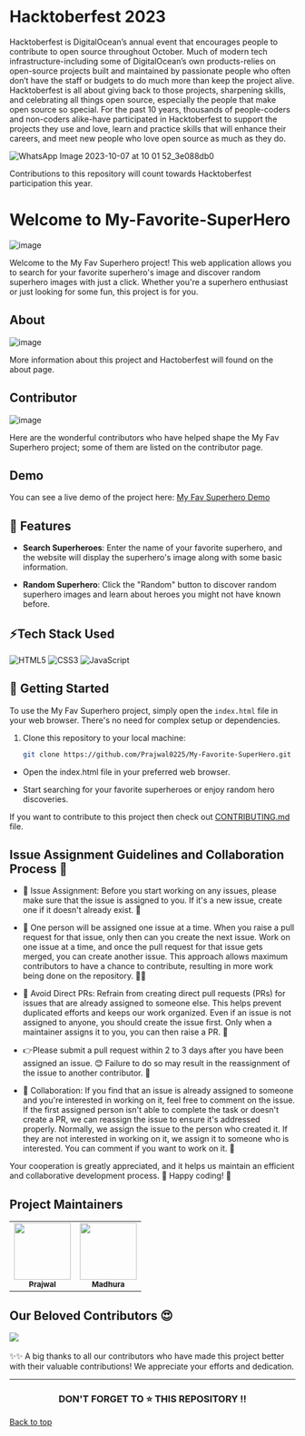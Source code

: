 # Hacktoberfest 2023

Hacktoberfest is DigitalOcean’s annual event that encourages people to contribute to open source throughout October. Much of modern tech infrastructure-including some of DigitalOcean’s own products-relies on open-source projects built and maintained by passionate people who often don’t have the staff or budgets to do much more than keep the project alive. Hacktoberfest is all about giving back to those projects, sharpening skills, and celebrating all things open source, especially the people that make open source so special.
For the past 10 years, thousands of people-coders and non-coders alike-have participated in Hacktoberfest to support the projects they use and love, learn and practice skills that will enhance their careers, and meet new people who love open source as much as they do.

![WhatsApp Image 2023-10-07 at 10 01 52_3e088db0](https://github.com/madhurafulkar/My-Favorite-SuperHero/assets/120560129/63bf5080-36a6-49e3-baaf-6f43fa2e66c1)

Contributions to this repository will count towards Hacktoberfest participation this year.

# Welcome to My-Favorite-SuperHero

![image](https://raw.githubusercontent.com/Pro-18/My-Favorite-SuperHero/main/images/home.jpeg)

Welcome to the My Fav Superhero project! This web application allows you to search for your favorite superhero's image and discover random superhero images with just a click. Whether you're a superhero enthusiast or just looking for some fun, this project is for you.

## About

![image](https://raw.githubusercontent.com/Pro-18/My-Favorite-SuperHero/main/images/about.png)

More information about this project and Hactoberfest will found on the about page. 
 

## Contributor

![image](https://raw.githubusercontent.com/Pro-18/My-Favorite-SuperHero/main/images/contributor.jpeg)

Here are the wonderful contributors who have helped shape the My Fav Superhero project; some of them are listed on the contributor page.
 

## Demo

You can see a live demo of the project here: [My Fav Superhero Demo](https://prajwal0225.github.io/My-Favorite-SuperHero/)

## 🙌 Features

- **Search Superheroes**: Enter the name of your favorite superhero, and the website will display the superhero's image along with some basic information.

- **Random Superhero**: Click the "Random" button to discover random superhero images and learn about heroes you might not have known before.

## ⚡Tech Stack Used

![HTML5](https://img.shields.io/badge/html5-%23E34F26.svg?style=for-the-badge&logo=html5&logoColor=white)
![CSS3](https://img.shields.io/badge/css3-%231572B6.svg?style=for-the-badge&logo=css3&logoColor=white)
![JavaScript](https://img.shields.io/badge/javascript-%23323330.svg?style=for-the-badge&logo=javascript&logoColor=%23F7DF1E)

## 🚀 Getting Started

To use the My Fav Superhero project, simply open the `index.html` file in your web browser. There's no need for complex setup or dependencies.

1. Clone this repository to your local machine:

   ```bash
   git clone https://github.com/Prajwal0225/My-Favorite-SuperHero.git
   ```

- Open the index.html file in your preferred web browser.

- Start searching for your favorite superheroes or enjoy random hero discoveries.


If you want to contribute to this project then check out [CONTRIBUTING.md](CONTRIBUTING.md) file.

## Issue Assignment Guidelines and Collaboration Process 📌

- 📝 Issue Assignment: Before you start working on any issues, please make sure that the issue is assigned to you. If it's a new issue, create one if it doesn't already exist. 📌

- 👤 One person will be assigned one issue at a time. When you raise a pull request for that issue, only then can you create the next issue. Work on one issue at a time, and once the pull request for that issue gets merged, you can create another issue. This approach allows maximum contributors to have a chance to contribute, resulting in more work being done on the repository. 🏃‍♂

- 🚫 Avoid Direct PRs: Refrain from creating direct pull requests (PRs) for issues that are already assigned to someone else. This helps prevent duplicated efforts and keeps our work organized. Even if an issue is not assigned to anyone, you should create the issue first. Only when a maintainer assigns it to you, you can then raise a PR. 🚧
- 👉Please submit a pull request within 2 to 3 days after you have been assigned an issue. 😊 Failure to do so may result in the reassignment of the issue to another contributor. 🔄

- 🤝 Collaboration: If you find that an issue is already assigned to someone and you're interested in working on it, feel free to comment on the issue. If the first assigned person isn't able to complete the task or doesn't create a PR, we can reassign the issue to ensure it's addressed properly. Normally, we assign the issue to the person who created it. If they are not interested in working on it, we assign it to someone who is interested. You can comment if you want to work on it. 💬

Your cooperation is greatly appreciated, and it helps us maintain an efficient and collaborative development process. 🙌 Happy coding! 🚀

## Project Maintainers

<table>
  <tr>
<td align="center"><a href="https://github.com/Prajwal0225"><img src="https://avatars.githubusercontent.com/u/103810119?v=4" width="100px;" alt=""/><br /><sub><b>Prajwal </b></sub></a></td>
     <td align="center"><a href="https://github.com/madhurafulkar"><img src="https://avatars.githubusercontent.com/u/120560129?v=4" width="100px;" alt=""/><br /><sub><b>Madhura</b></sub></a></td>
  </tr>
</table>

## Our Beloved Contributors 😍

<a href="https://github.com/Prajwal0225/My-Favorite-SuperHero/graphs/contributors">
  <img align="center" src="https://contrib.rocks/image?max=1000&repo=Prajwal0225/My-Favorite-SuperHero" />
</a>
<br>
<br>
✨✨ A big thanks to all our contributors who have made this project better with their valuable contributions! We appreciate your efforts and dedication.
<hr>
<h3 align="center"> DON'T FORGET TO ⭐ THIS REPOSITORY !!
</h3>

<a href = "#top"> Back to top</a>
